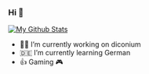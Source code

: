 ### Hi 👋

[![My Github Stats](https://github-readme-stats.vercel.app/api?username=alisen&hide=stars,issues&count_private=true&show_icons=true&theme=dark&show_owner=false)](https://github.com/anuraghazra/github-readme-stats)

<!-- [![Top Langs](https://github-readme-stats.vercel.app/api/top-langs/?username=alisen&theme=dark)](https://github.com/anuraghazra/github-readme-stats) -->
- 👨‍💻 I’m currently working on diconium
- 🇩🇪 I’m currently learning German
- 👍 Gaming 🎮
